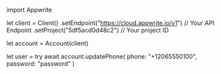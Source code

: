 import Appwrite

let client = Client()
    .setEndpoint("https://cloud.appwrite.io/v1") // Your API Endpoint
    .setProject("5df5acd0d48c2") // Your project ID

let account = Account(client)

let user = try await account.updatePhone(
    phone: &quot;+12065550100&quot;,
    password: &quot;password&quot;
)

